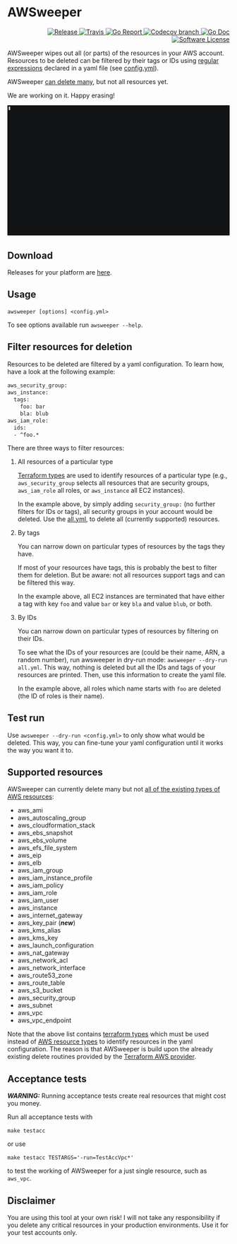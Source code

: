 # AWSweeper

<p align="right">
  <a href="https://github.com/cloudetc/awsweeper/releases/latest">
    <img alt="Release" src="https://img.shields.io/github/release/cloudetc/awsweeper.svg?style=flat-square">
  </a>
  <a href="https://github.com/cloudetc/awsweeper/master">
    <img alt="Travis" src="https://img.shields.io/travis/cloudetc/awsweeper/master.svg?style=flat-square">
  </a>
  <a href="https://goreportcard.com/report/github.com/cloudetc/awsweeper">
    <img alt="Go Report" src="https://goreportcard.com/badge/github.com/cloudetc/awsweeper?style=flat-square" />
  </a>
  <a href="https://codecov.io/gh/cloudetc/awsweeper">
    <img alt="Codecov branch" src="https://codecov.io/gh/cloudetc/awsweeper/branch/master/graph/badge.svg?style=flat-square" />
  </a>
  <a href="https://godoc.org/github.com/cloudetc/awsweeper">
    <img alt="Go Doc" src="https://img.shields.io/badge/godoc-reference-blue.svg?style=flat-square" />
  </a>
  <a href="https://github.com/cloudetc/awsweeper/blob/master/LICENSE">
    <img alt="Software License" src="https://img.shields.io/github/license/cloudetc/awsweeper.svg?style=flat-square" />
  </a>
</p>

AWSweeper wipes out all (or parts) of the resources in your AWS account. Resources to be deleted can be filtered by their tags or IDs
using [regular expressions](https://golang.org/pkg/regexp/syntax/) declared in a yaml file (see [config.yml](example/config.yml)).

AWSweeper [can delete many](#supported-resources), but not all resources yet.

We are working on it. Happy erasing!

[![AWSweeper tutorial](img/asciinema-tutorial.gif)](https://asciinema.org/a/149097)

## Download

Releases for your platform are [here](https://github.com/cloudetc/awsweeper/releases).

## Usage

    awsweeper [options] <config.yml>

To see options available run `awsweeper --help`.
    
## Filter resources for deletion

Resources to be deleted are filtered by a yaml configuration. To learn how, have a look at the following example:

    aws_security_group:
    aws_instance:
      tags:
        foo: bar
        bla: blub
    aws_iam_role:
      ids:
      - ^foo.*            

There are three ways to filter resources:

1) All resources of a particular type

   [Terraform types](https://www.terraform.io/docs/providers/aws/index.html) are used to identify resources of a particular type
   (e.g., `aws_security_group` selects all resources that are security groups, `aws_iam_role` all roles,
   or `aws_instance` all EC2 instances).

   In the example above, by simply adding `security_group:` (no further filters for IDs or tags),
   all security groups in your account would be deleted. Use the [all.yml](./all.yml), to delete all (currently supported) 
   resources.

2) By tags

   You can narrow down on particular types of resources by the tags they have.

   If most of your resources have tags, this is probably the best to filter them 
   for deletion. But be aware: not all resources support tags and can be filtered this way.
   
   In the example above, all EC2 instances are terminated that have either a tag with key `foo` and value `bar` or key `bla` and value `blub`, or both.
   
3) By IDs
   
   You can narrow down on particular types of resources by filtering on their IDs.

   To see what the IDs of your resources are (could be their name, ARN, a random number),
   run awsweeper in dry-run mode: `awsweeper --dry-run all.yml`. This way, nothing is deleted but
   all the IDs and tags of your resources are printed. Then, use this information to create the yaml file.
   
   In the example above, all roles which name starts with `foo` are deleted (the ID of roles is their name).
   
## Test run

 Use `awsweeper --dry-run <config.yml>` to only show what
would be deleted. This way, you can fine-tune your yaml configuration until it works the way you want it to. 

## Supported resources

AWSweeper can currently delete many but not [all of the existing types of AWS resources](http://docs.aws.amazon.com/AWSCloudFormation/latest/UserGuide/aws-template-resource-type-ref.html):

- aws_ami
- aws_autoscaling_group
- aws_cloudformation_stack
- aws_ebs_snapshot
- aws_ebs_volume
- aws_efs_file_system
- aws_eip
- aws_elb
- aws_iam_group
- aws_iam_instance_profile
- aws_iam_policy
- aws_iam_role
- aws_iam_user
- aws_instance
- aws_internet_gateway
- aws_key_pair (***new***)
- aws_kms_alias
- aws_kms_key
- aws_launch_configuration
- aws_nat_gateway
- aws_network_acl
- aws_network_interface
- aws_route53_zone
- aws_route_table
- aws_s3_bucket
- aws_security_group
- aws_subnet
- aws_vpc
- aws_vpc_endpoint

Note that the above list contains [terraform types](https://www.terraform.io/docs/providers/aws/index.html) which must be used instead of [AWS resource types](http://docs.aws.amazon.com/AWSCloudFormation/latest/UserGuide/aws-template-resource-type-ref.html) to identify resources in the yaml configuration.
The reason is that AWSweeper is build upon the already existing delete routines provided by the [Terraform AWS provider](https://github.com/terraform-providers/terraform-provider-aws).

## Acceptance tests

***WARNING:*** Running acceptance tests create real resources that might cost you money.

Run all acceptance tests with

    make testacc

or use

    make testacc TESTARGS='-run=TestAccVpc*'

to test the working of AWSweeper for a just single resource, such as `aws_vpc`.

## Disclaimer

You are using this tool at your own risk! I will not take any responsibility if you delete any critical resources in your
production environments. Use it for your test accounts only.
